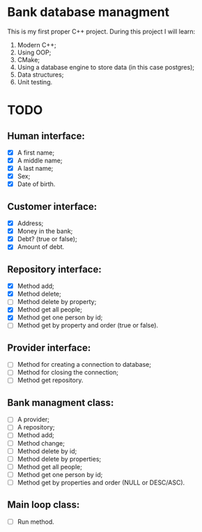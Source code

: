 # Bank database managment

This is my first proper C++ project. During this project I will learn:

1. Modern C++;
2. Using OOP;
3. CMake;
4. Using a database engine to store data (in this case postgres);
5. Data structures;
6. Unit testing.

# TODO

## Human interface:

- [x] A first name;
- [x] A middle name;
- [x] A last name;
- [x] Sex;
- [x] Date of birth.

## Customer interface:

- [x] Address;
- [x] Money in the bank;
- [x] Debt? (true or false);
- [x] Amount of debt.

## Repository interface:

- [x] Method add;
- [x] Method delete;
- [ ] Method delete by property;
- [x] Method get all people;
- [x] Method get one person by id;
- [ ] Method get by property and order (true or false).

## Provider interface:

- [ ] Method for creating a connection to database;
- [ ] Method for closing the connection;
- [ ] Method get repository.

## Bank managment class:

- [ ] A provider;
- [ ] A repository;
- [ ] Method add;
- [ ] Method change;
- [ ] Method delete by id;
- [ ] Method delete by properties;
- [ ] Method get all people;
- [ ] Method get one person by id;
- [ ] Method get by properties and order (NULL or DESC/ASC).

## Main loop class:

- [ ] Run method.